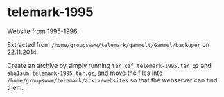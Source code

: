 telemark-1995
=============

Website from 1995-1996.

Extracted from `/home/groupswww/telemark/gammelt/Gammel/backuper` on 22.11.2014.

Create an archive by simply running `tar czf telemark-1995.tar.gz` and `sha1sum telemark-1995.tar.gz`, and move the files into `/home/groupswww/telemark/arkiv/websites` so that the webserver can find them.
